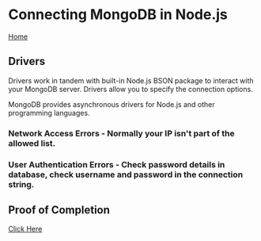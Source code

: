 # Connecting MongoDB in Node.js

[Home](../README.md)

## Drivers

Drivers work in tandem with built-in Node.js BSON package to interact with your MongoDB server. Drivers allow you to specify the connection options.

MongoDB provides asynchronous drivers for Node.js and other programming languages.

### Network Access Errors - Normally your IP isn't part of the allowed list.

### User Authentication Errors - Check password details in database, check username and password in the connection string.

## Proof of Completion

[Click Here](https://ti-user-certificates.s3.amazonaws.com/ae62dcd7-abdc-4e90-a570-83eccba49043/09d120a6-17b5-4e81-940e-cd158dd3e8ee-alexandro-valdez-edab1754-8d3b-4508-9ee9-210ce6a8cf58-certificate.pdf)